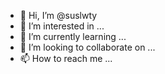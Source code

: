 - 👋 Hi, I’m @suslwty
- 👀 I’m interested in ...
- 🌱 I’m currently learning ...
- 💞️ I’m looking to collaborate on ...
- 📫 How to reach me ...

<!---
suslwty/suslwty is a ✨ special ✨ repository because its `README.md` (this file) appears on your GitHub profile.
You can click the Preview link to take a look at your changes.
--->
